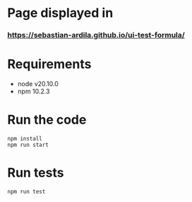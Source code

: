# Page displayed in
### https://sebastian-ardila.github.io/ui-test-formula/

# Requirements
- node v20.10.0
- npm 10.2.3

# Run the code
```
npm install
npm run start
```

# Run tests
```
npm run test
```